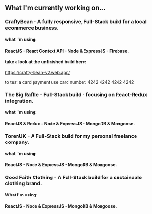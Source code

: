## What I'm currently working on... 

### CraftyBean - A fully responsive, Full-Stack build for a local ecommerce business.

#### what I'm using:
#### ReactJS - React Context API - Node & ExpressJS - Firebase.

#### take a look at the unfinished build here:
https://crafty-bean-v2.web.app/

to test a card payment use card number: 4242 4242 4242 4242

### The Big Raffle - Full-Stack build - focusing on React-Redux integration.

#### what I'm using:
#### ReactJS & Redux - Node & ExpressJS - MongoDB & Mongoose.


### TorenUK - A Full-Stack build for my personal freelance company.

#### what I'm using:
#### ReactJS - Node & ExpressJS - MongoDB & Mongoose. 

### Good Faith Clothing - A Full-Stack build for a sustainable clothing brand.

#### What I'm using:
#### ReactJS - Node & ExpressJS - MongoDB & Mongoose.
